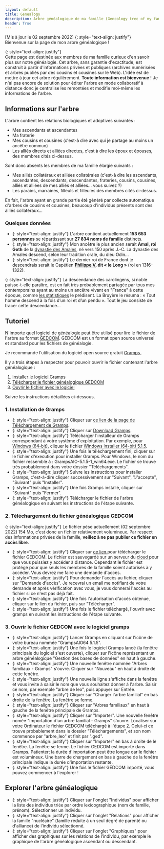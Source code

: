 ```yaml
---
layout: default
title: Genealogy
description: Arbre généalogique de ma famille (Genealogy tree of my family, in French).
header: True
---
```

[Mis à jour le 02 septembre 2022]
{: style="text-align: justify"}  
Bienvenue sur la page de mon arbre généalogique ! 

{: style="text-align: justify"}  
Cette page est destinée aux membres de ma famille curieux d'en savoir plus sur notre généalogie. Cet arbre, sans garantie d'exactitude, est construit à partir d'informations privées et publiques (archives numérisées et arbres publiés par des cousins et cousines sur le Web).
L'idée est de mettre à jour cet arbre régulièrement. **Toute information est bienvenue** ! Je n'ai pas encore de solution pour éditer l'arbre en mode collaboratif à distance donc je centralise les remontées et modifie moi-même les informations de l'arbre. 

## Informations sur l'arbre

L'arbre contient les relations biologiques et adoptives suivantes :
* Mes ascendants et ascendantes
* Ma fraterie
* Mes cousins et cousines (c'est-à dire avec qui je partage au moins un ancêtre commun)
* Les alliés directs et alliées directes, c'est à dire les époux et épouses, des membres cités ci-dessus.
 
Sont donc absents les membres de ma famille élargie suivants : 
* Mes alliés collatéraux et alliées collatérales (c'est-à dire les ascendants, ascendantes, descendants, descendantes, frateries, cousins, cousines, alliés et alliées de mes alliés et alliées... vous suivez ?) 
* Les parains, marraines, filleuls et filleules des membres cités ci-dessus.

En fait, l'arbre ayant en grande partie été généré par collecte automatique d'arbres de cousins et cousines, beaucoup d'individus présents sont des alliés collatéraux...

### Quelques données
* {: style="text-align: justify"} L'arbre contient actuellement **153 653 personnes** se répartissant sur **27 834 noms de famille** distincts. 
* {: style="text-align: justify"} Mon ancêtre le plus ancien serait **Amal, roi Goth** de la <a href="https://fr.wikipedia.org/wiki/Amales">dynastie des Amales</a>, né vers 150 après J.-C. La dynastie des Amales descend, selon leur tradition orale, du dieu Odin...
* {: style="text-align: justify"} Le dernier roi de France dont je descendrais serait le Capétien **<a href="https://www.gramps-project.org/wiki/index.php?title=Download">Philippe V</a>, dit « le Long »** (roi en 1316-1322).

{: style="text-align: justify"}
La descendance des carolingens, si noble puisse-t-elle paraître, est en fait très probablement partagée par tous mes contemporains ayant au moins un ancêtre vivant en "France" à cette époque, comme <a href="https://www.science-et-vie.com/questions-reponses/charlemagne-est-il-lancetre-de-tous-les-francais-56322.html"> les statistiques</a> le prédisent. La Bruyère le résuma : « Tout homme descend à la fois d’un roi et d’un pendu ».
Tout le jeu consiste de tracer cette descendance...

## Tutoriel

N'importe quel logiciel de généalogie peut être utilisé pour lire le fichier de l'arbre au format <a href="https://fr.wikipedia.org/wiki/GEDCOM">GEDCOM</a>. GEDCOM est un format open source universel et standard pour les fichiers de généalogie.

Je recommande l'utilisation du logiciel open source gratuit <a href="https://drive.google.com/file/d/1udc2tA92_LovBM9STtlanpp7U-239HMx/view?usp=sharing"> Gramps </a>.

Il y a trois étapes à respecter pour pouvoir ouvrir le fichier contenant l'arbre généalogique :
1. [Installer le logiciel Gramps](#gramps_install)
2. [Télécharger le fichier généalogique GEDCOM](#gedcom_download)
3. [Ouvrir le fichier avec le logiciel](#gedcom_open) 

Suivre les instructions détaillées ci-dessous. 

### 1. <a style="text-decoration: none; color: inherit;" name="gramps_install">Installation de Gramps</a> 
* {: style="text-align: justify"} Cliquer sur <a href="https://drive.google.com/file/d/1udc2tA92_LovBM9STtlanpp7U-239HMx/view?usp=sharing"> ce lien de la page de Téléchargement de Gramps</a>. 
* {: style="text-align: justify"} Cliquer sur <a href="https://www.gramps-project.org/wiki/index.php?title=Download"> Download Gramps</a>.
* {: style="text-align: justify"} Télécharger l'installeur de Gramps correspondant à votre système d'exploitation. Par exemple, pour <a href="https://www.gramps-project.org/wiki/index.php?title=Download#MS_Windows">Windows (64-bit)</a>, cliquer le fichier <a href="https://github.com/gramps-project/gramps/releases/download/v5.1.5/GrampsAIO-5.1.5-1_win64.exe"> Windows Installer (64-bit) 5.1.5</a>.
* {: style="text-align: justify"} Une fois le téléchargement fini, cliquer sur le fichier d'execution pour installer Gramps. Pour Windows, le nom du fichier ressemble à : GrampsAIO-5.1.5-1_win64.exe. Le fichier se trouve très probablement dans votre dossier "Téléchargements".
* {: style="text-align: justify"} Suivre les instructions pour installer Gramps, c'est-à-dire cliquer successivement sur "Suivant", "J'accepte", "Suivant" puis "Installer".
* {: style="text-align: justify"} Une fois Gramps installé, cliquer sur "Suivant" puis "Fermer". 
* {: style="text-align: justify"} Télécharger le fichier de l'arbre généalogique en suivant les instructions de l'étape suivante.

### 2. <a style="text-decoration: none; color: inherit;" name="gedcom_download">Téléchargement du fichier généalogique GEDCOM</a> 
{: style="text-align: justify"}
Le fichier pèse actuellement (02 septembre 2022) 154 Mo, c'est donc un fichier relativement volumineux. Par respect des informations privées de la famille, **veillez à ne pas publier ce fichier en accès libre**.

* {: style="text-align: justify"} Cliquer sur <a href="https://drive.google.com/file/d/1udc2tA92_LovBM9STtlanpp7U-239HMx/view?usp=sharing" target="_blank"> ce lien </a> pour télécharger le fichier GEDCOM. Le fichier est sauvegardé sur un serveur du <a href="https://fr.wikipedia.org/wiki/Cloud_computing"> cloud </a> pour que vous puissiez y accéder à distance. Cependant le fichier est protégé pour que seuls les membres de la famille soient autorisés à y accéder. Vous devrez me faire une demande d'accès.
* {: style="text-align: justify"} Pour demander l'accès au fichier, cliquer sur "Demande d'accès". Je recevrai un email me notifiant de votre demande et après vérification avec vous, je vous donnerai l'accès au fichier si ce n'est pas déjà fait.
* {: style="text-align: justify"} Une fois l'autorisation d'accès obtenue, cliquer sur le lien du fichier, puis sur "Télécharger".
* {: style="text-align: justify"} Une fois le fichier téléchargé, l'ouvrir avec gramps en suivant les instructions de l'étape suivante.

### 3. <a style="text-decoration: none; color: inherit;" name="gedcom_open">Ouvrir le fichier GEDCOM avec le logiciel gramps</a>
* {: style="text-align: justify"} Lancer Gramps en cliquant sur l'icône de votre bureau nommée "GrampsAIO64 5.1.5".
* {: style="text-align: justify"} Une fois le logiciel Gramps lancé (la fenêtre principale du logiciel s'est ouverte), cliquer sur l'icône représentant un arbre généalogique "Gestion des bases de données" en haut à gauche.
* {: style="text-align: justify"} Une nouvelle fenêtre nommée "Arbres familiaux - Gramps" s'ouvre. Cliquer sur "Nouveau" en haut à droite de cette fenêtre. 
* {: style="text-align: justify"} Une nouvelle ligne s'affiche dans la fenêtre et vous invite à saisir le nom que vous souhaitez donner à l'arbre. Saisir ce nom, par exemple "arbre de leo", puis appuyer sur Entrée.
* {: style="text-align: justify"} Cliquer sur "Charger l'arbre familial" en bas droite de la fenêtre. La fenêtre se ferme.
* {: style="text-align: justify"} Cliquer sur "Arbres familiaux" en haut à gauche de la fenêtre principale de Gramps. 
* {: style="text-align: justify"} Cliquer sur "Importer". Une nouvelle fenêtre nomée "Importation d'un arbre familial - Gramps" s'ouvre. Localiser sur votre Ordinateur le fichier GEDCOM téléchargé à l'étape 2. Celui-ci ce trouve probablement dans le dossier "Téléchargements", et son nom commence par "arbre_leo" et finit par ".ged".
* {: style="text-align: justify"} Cliquer sur "Importer" en bas à droite de le fenêtre. La fenêtre se ferme. Le fichier GEDCOM est importé dans Gramps. Patienter; la durée d'importation peut être longue car le fichier est volumineux. Une barre de chargement en bas à gauche de la fenêtre principale indique la durée d'importation restante.
* {: style="text-align: justify"} Une fois le fichier GEDCOM importé, vous pouvez commencer à l'explorer ! 

## Explorer l'arbre généalogique
* {: style="text-align: justify"} Cliquer sur l'onglet "Individus" pour afficher la liste des individus triée par ordre lexicographique (nom de famille, prénom). Sélectionner un individu.
* {: style="text-align: justify"} Cliquer sur l'onglet "Relations" pour afficher la famille "nucléaire" (famille réduite à un seul degré de parenté ou d'alliance) de l'individu sélectionné.
* {: style="text-align: justify"} Cliquer sur l'onglet "Graphiques" pour afficher des graphiques sur les relations de l'individu, par exemple le graphique de l'arbre généalogique ascendant ou descendant. 
